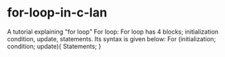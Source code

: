 # for-loop-in-c-lan
A tutorial explaining "for loop"
For loop: 
For loop has 4 blocks; initialization condition, update, statements. Its syntax is given below: 
   For (initialization; condition; update){ 
    Statements; 
} 
 
 
 
 
 
 

     
 

 
 
 

